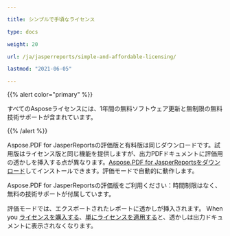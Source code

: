 ```yaml
---

title: シンプルで手頃なライセンス

type: docs

weight: 20

url: /ja/jasperreports/simple-and-affordable-licensing/

lastmod: "2021-06-05"

---
```




{{% alert color="primary" %}}



すべてのAsposeライセンスには、1年間の無料ソフトウェア更新と無制限の無料技術サポートが含まれています。



{{% /alert %}}



Aspose.PDF for JasperReportsの評価版と有料版は同じダウンロードです。試用版はライセンス版と同じ機能を提供しますが、出力PDFドキュメントに評価用の透かしを挿入する点が異なります。[Aspose.PDF for JasperReportsをダウンロード](http://www.aspose.com/community/files/67/jasperreports-exporters/aspose.pdf-for-jasperreports/default.aspx)してインストールできます。評価モードで自動的に動作します。



Aspose.PDF for JasperReportsの評価版をご利用ください：時間制限はなく、無料の技術サポートが付属しています。



評価モードでは、エクスポートされたレポートに透かしが挿入されます。 When you [ライセンスを購入する](http://www.aspose.com/community/forums/aspose.purchase/220/showforum.aspx)、[単にライセンスを適用する](/pdf/ja/jasperreports/licensing/)と、透かしは出力ドキュメントに表示されなくなります。